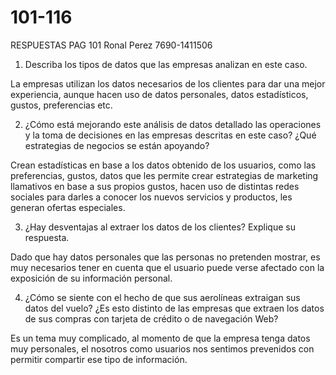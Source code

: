 # 101-116
RESPUESTAS PAG 101
Ronal Perez 7690-1411506

1. Describa los tipos de datos que las empresas analizan
en este caso.

La empresas utilizan los datos necesarios de los clientes para dar una mejor experiencia, aunque hacen uso de datos personales, datos estadísticos, gustos, preferencias etc.

2. ¿Cómo está mejorando este análisis de datos detallado
las operaciones y la toma de decisiones en las empresas
descritas en este caso? ¿Qué estrategias de negocios se
están apoyando?

Crean estadísticas en base a los datos obtenido de los usuarios, como las preferencias, gustos, datos que les permite crear estrategias de marketing llamativos en base a sus propios gustos, hacen uso de distintas redes sociales para darles a conocer los nuevos servicios y productos, les generan ofertas especiales. 

3. ¿Hay desventajas al extraer los datos de los clientes?
Explique su respuesta.

Dado que hay datos personales que las personas no pretenden mostrar, es muy necesarios tener en cuenta que el usuario puede verse afectado con la exposición de su información personal. 

4. ¿Cómo se siente con el hecho de que sus aerolíneas
extraigan sus datos del vuelo? ¿Es esto distinto de las
empresas que extraen los datos de sus compras con
tarjeta de crédito o de navegación Web?

Es un tema muy complicado, al momento de que la empresa tenga datos muy personales, el nosotros como usuarios nos sentimos prevenidos con permitir compartir ese tipo de información.  